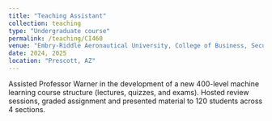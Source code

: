 ```yaml
---
title: "Teaching Assistant"
collection: teaching
type: "Undergraduate course"
permalink: /teaching/CI460
venue: "Embry-Riddle Aeronautical University, College of Business, Security & Intelligence"
date: 2024, 2025
location: "Prescott, AZ"
---
```


Assisted Professor Warner in the development of a new 400-level machine learning course structure (lectures, quizzes, and exams). Hosted review sessions, graded assignment and presented material to 120 students across 4 sections.
